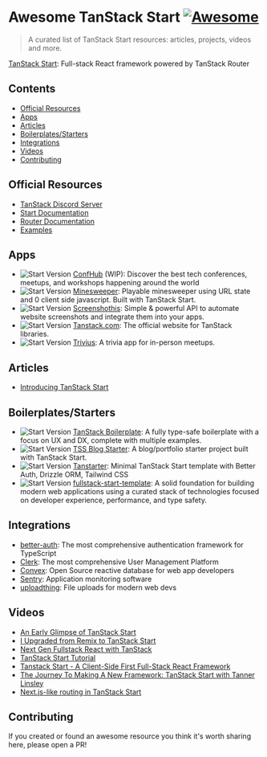 # Awesome TanStack Start [![Awesome](https://cdn.rawgit.com/sindresorhus/awesome/d7305f38d29fed78fa85652e3a63e154dd8e8829/media/badge.svg)](https://github.com/sindresorhus/awesome)

> A curated list of TanStack Start resources: articles, projects, videos and more.

[TanStack Start](https://tanstack.com/start/latest): Full-stack React framework powered by TanStack Router

## Contents

- [Official Resources](#official-resources)
- [Apps](#apps)
- [Articles](#articles)
- [Boilerplates/Starters](#boilerplatesstarters)
- [Integrations](#integrations)
- [Videos](#videos)
- [Contributing](#contributing)

## Official Resources

- [TanStack Discord Server](https://discord.com/invite/WrRKjPJ)
- [Start Documentation](https://tanstack.com/start/latest)
- [Router Documentation](https://tanstack.com/router/latest)
- [Examples](https://tanstack.com/start/latest/docs/framework/react/examples/start-basic)

## Apps

- ![Start Version](https://img.shields.io/badge/dynamic/json?url=https://raw.githubusercontent.com/Balastrong/confhub/refs/heads/main/package.json&query=%24.dependencies.%40tanstack%2Freact-start&label=start) [ConfHub](https://github.com/Balastrong/confhub) (WIP): Discover the best tech conferences, meetups, and workshops happening around the world
- ![Start Version](https://img.shields.io/badge/dynamic/json?url=https://raw.githubusercontent.com/matthewdavi/minesweeper/refs/heads/main/package.json&query=%24.dependencies.%40tanstack%2Fstart&label=start&color=red) [Minesweeper](https://github.com/matthewdavi/minesweeper): Playable minesweeper using URL state and 0 client side javascript. Built with TanStack Start.
- ![Start Version](https://img.shields.io/badge/dynamic/json?url=https://raw.githubusercontent.com/screenshothis/screenshothis.com/refs/heads/main/apps/web/package.json&query=%24.dependencies.%40tanstack%2Freact-start&label=start) [Screenshothis](https://github.com/screenshothis/screenshothis.com): Simple & powerful API to automate website screenshots and integrate them into your apps.
- ![Start Version](https://img.shields.io/badge/dynamic/json?url=https://raw.githubusercontent.com/TanStack/tanstack.com/refs/heads/main/package.json&query=%24.dependencies.%40tanstack%2Freact-start&label=start) [Tanstack.com](https://github.com/TanStack/tanstack.com): The official website for TanStack libraries.
- ![Start Version](https://img.shields.io/badge/dynamic/json?url=https://raw.githubusercontent.com/nikolovlazar/trivius/refs/heads/main/package.json&query=%24.dependencies.%40tanstack%2Fstart&label=start&color=red) [Trivius](https://github.com/nikolovlazar/trivius): A trivia app for in-person meetups.

## Articles

- [Introducing TanStack Start](https://frontendmasters.com/blog/introducing-tanstack-start/)

## Boilerplates/Starters

- ![Start Version](https://img.shields.io/badge/dynamic/json?url=https://raw.githubusercontent.com/nekochan0122/tanstack-boilerplate/refs/heads/main/package.json&query=%24.dependencies.%40tanstack%2Fstart&label=start&color=red) [TanStack Boilerplate](https://github.com/nekochan0122/tanstack-boilerplate/): A fully type-safe boilerplate with a focus on UX and DX, complete with multiple examples.
- ![Start Version](https://img.shields.io/badge/dynamic/json?url=https://raw.githubusercontent.com/ally-ahmed/tss-blog-starter/refs/heads/main/package.json&query=%24.dependencies.%40tanstack%2Fstart&label=start&color=red) [TSS Blog Starter](https://github.com/ally-ahmed/tss-blog-starter): A blog/portfolio starter project built with TanStack Start.
- ![Start Version](https://img.shields.io/badge/dynamic/json?url=https://raw.githubusercontent.com/dotnize/react-tanstarter/refs/heads/main/package.json&query=%24.dependencies.%40tanstack%2Freact-start&label=start) [Tanstarter](https://github.com/dotnize/react-tanstarter): Minimal TanStack Start template with Better Auth, Drizzle ORM, Tailwind CSS
- ![Start Version](https://img.shields.io/badge/dynamic/json?url=https://raw.githubusercontent.com/CarlosZiegler/fullstack-start-template/refs/heads/main/package.json&query=%24.dependencies.%40tanstack%2Freact-start&label=start) [fullstack-start-template](https://github.com/CarlosZiegler/fullstack-start-template): A solid foundation for building modern web applications using a curated stack of technologies focused on developer experience, performance, and type safety.

## Integrations

- [better-auth](https://www.better-auth.com/docs/integrations/tanstack): The most comprehensive authentication framework for TypeScript
- [Clerk](https://clerk.com/docs/references/tanstack-start/overview): The most comprehensive User Management Platform
- [Convex](https://docs.convex.dev/client/react/tanstack-start/): Open Source reactive database for web app developers
- [Sentry](https://docs.sentry.io/platforms/javascript/guides/react/features/tanstack-router/): Application monitoring software
- [uploadthing](https://docs.uploadthing.com/getting-started/tanstack-start): File uploads for modern web devs

## Videos

- [An Early Glimpse of TanStack Start](https://www.netlify.com/compose/2024/an-early-glimpse-of-tanstack-start/)
- [I Upgraded from Remix to TanStack Start](https://www.youtube.com/watch?v=mM6mbOzvTpY)
- [Next Gen Fullstack React with TanStack](https://www.youtube.com/watch?v=4PymccvinIo)
- [TanStack Start Tutorial](https://www.youtube.com/watch?v=PUf8DzCvrdc&list=PLOQjd5dsGSxIEKFg4dnSQ4zQkmTktfszp&index=1&pp=gAQBiAQB)
- [Tanstack Start - A Client-Side First Full-Stack React Framework](https://gitnation.com/contents/tanstack-start-a-client-side-first-full-stack-react-framework)
- [The Journey To Making A New Framework: TanStack Start with Tanner Linsley](https://www.youtube.com/watch?v=qVnzbeo6rH0)
- [Next.js-like routing in TanStack Start](https://youtu.be/X7W8YOV1klo)

## Contributing

If you created or found an awesome resource you think it's worth sharing here, please open a PR!
